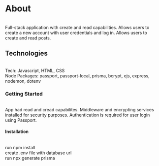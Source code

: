 # About
<br>Full-stack application with create and read capabilities. Allows users to create a new account with user credentials and log in. Allows users to create and read posts.

## Technologies
<br>Tech: Javascript, HTML, CSS
<br>Node Packages: passport, passport-local, prisma, bcrypt, ejs, express, nodemon, dotenv

### Getting Started
<br>App had read and cread capabilites. Middleware and encrypting services installed for security purposes. Authentication is required for user login using Passport.

#### Installation
<br>run npm install
<br>create .env file with database url
<br>run npx generate prisma